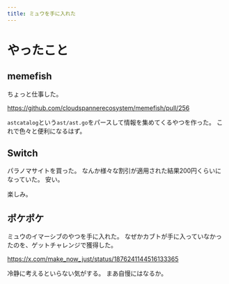 ```yaml
---
title: ミュウを手に入れた
---
```


# やったこと

## memefish

ちょっと仕事した。

<https://github.com/cloudspannerecosystem/memefish/pull/256>

`astcatalog`という`ast/ast.go`をパースして情報を集めてくるやつを作った。
これで色々と便利になるはず。

## Switch

パラノマサイトを買った。
なんか様々な割引が適用された結果200円くらいになっていた。
安い。

楽しみ。

## ポケポケ

ミュウのイマーシブのやつを手に入れた。
なぜかカブトが手に入っていなかったのを、ゲットチャレンジで獲得した。

<https://x.com/make_now_just/status/1876241144516133365>

冷静に考えるといらない気がする。
まあ自慢にはなるか。
